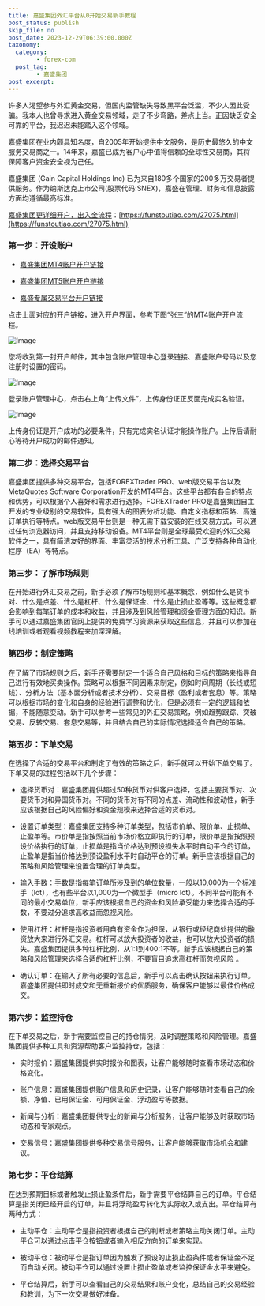```yaml
---
title: 嘉盛集团外汇平台从0开始交易新手教程
post_status: publish
skip_file: no
post_date: 2023-12-29T06:39:00.000Z
taxonomy:
  category:
        - forex-com
  post_tag:
        - 嘉盛集团
post_excerpt: 
---
```

许多人渴望参与外汇黄金交易，但国内监管缺失导致黑平台泛滥，不少人因此受骗。我本人也曾寻求进入黄金交易领域，走了不少弯路，差点上当。正因缺乏安全可靠的平台，我迟迟未能踏入这个领域。

嘉盛集团在业内颇具知名度，自2005年开始提供中文服务，是历史最悠久的中文服务交易商之一。14年来，嘉盛已成为客户心中值得信赖的全球性交易商，其将保障客户资金安全视为己任。

嘉盛集团 (Gain Capital Holdings Inc) 已为来自180多个国家的200多万交易者提供服务。作为纳斯达克上市公司(股票代码:SNEX)，嘉盛在管理、财务和信息披露方面均遵循最高标准。

[嘉盛集团更详细开户，出入金流程](https://funstoutiao.com/27075.html)：[https://funstoutiao.com/27075.html](https://funstoutiao.com/27075.html)

### 第一步：开设账户

* [嘉盛集团MT4账户开户链接](https://s.ssgg.net/jsmt4)

* [嘉盛集团MT5账户开户链接](https://s.ssgg.net/jsmt5)

* [嘉盛专属交易平台开户链接](https://s.ssgg.net/js)

点击上面对应的开户链接，进入开户界面，参考下图“张三”的MT4账户开户流程。

![Image](https://prod-files-secure.s3.us-west-2.amazonaws.com/39ed1227-6d7d-4570-be36-9ccd4a2c4241/7a167aea-686b-400d-af59-4e18eb607a40/640.png?X-Amz-Algorithm=AWS4-HMAC-SHA256&X-Amz-Content-Sha256=UNSIGNED-PAYLOAD&X-Amz-Credential=ASIAZI2LB4667TKBJBIJ%2F20250225%2Fus-west-2%2Fs3%2Faws4_request&X-Amz-Date=20250225T041309Z&X-Amz-Expires=3600&X-Amz-Security-Token=IQoJb3JpZ2luX2VjEAAaCXVzLXdlc3QtMiJHMEUCIQDrQbVYnm5UqOmbBswQYTb56Cx9vGVO%2FNsqxuD4e8cXhwIga8CfPHZcILXQVX8RSsUYLcCpr2oN6zhEnxk9rTSgBsQq%2FwMIORAAGgw2Mzc0MjMxODM4MDUiDK%2B61ynxy3cldFqkMyrcA8DP2Kc4vP8DmOALO%2F5dO%2FR7SCE8aohNTq33XZ7r0ByXb%2BqX8W25eRJgYOrb3D%2B1rFr7CnTDp%2B5TMhZbn7ZA6HH4osIkm%2Fc4xhXsDZ9ij7CnHFfIpgcWiJiearZtlqvK4DeMkUWJ2Yuk9FJMN8jCdcRMgfPDulOgBtCw%2FiE5qh9UWUd9OogQYLVMhKlG9ZPHipifefsxvDlWrLw0wJdSfbExJlnsSsiNMvFG3N6BuRmHS7aXniSMrHApbKDWTLZLsifaqx7kwr%2Bg49ISGz4NQI%2BkhjzdbvdMGYYXRHZKxiVrBXt9d0GE5qzdUebyve7Nh0cgscaJq%2FAXACOo7tG6egubbN4SUqHMlBArWnAAxxMRhmudskqd1HFQ3WcMWQ2%2FD3yLw5pKGO0bz6VhChHd0UuVVph1ACqX%2BGlOFRGQdUevo%2BdbNnMffDecU0oir85Kul30mp%2FNz0QIhYmPWAtWLdXZdO3CX2mgmhAFZCiHMbHDy3RdMxe1b3EZExVgz0a4EIFRRsF%2BsVXaE9jtUp6MbpGTJKKVWmm%2BOgyfKvVYMpRukBlXRaxIiy7UpMiJFW0UyfAdcAzyLcdQ0kw5u3UdWSgHSZEzaDzh5mvyc0GTHHa9aAplC88gzio6SP%2FNMPGB9L0GOqUBTeS%2B4F7tWKjDADptOdvtOMia%2B4vobqwl%2FpnLEbf9faFZnV7J5ceiB9C6TMXaew3yzBOW4G75qw2iVESsjhP2x6ZgHhdxGi9zPcG4p%2BFIbET7hepo6kDpabaKJ6nqI3ykyJoHznxUVlnw6WINUsl6Cb1T3r2PyZfwgpQ04uN3O0xTCvZB0pyhGpH1tC5U3wW%2Fs%2F6CnIKwRSum85eQUu1oaRZy2kZH&X-Amz-Signature=3563cf638aad37e12a50a6f44f4967def19bf1b53972263059aef3d651d38c3f&X-Amz-SignedHeaders=host&x-id=GetObject)

您将收到第一封开户邮件，其中包含账户管理中心登录链接、嘉盛账户号码以及您注册时设置的密码。

![Image](https://prod-files-secure.s3.us-west-2.amazonaws.com/39ed1227-6d7d-4570-be36-9ccd4a2c4241/eaa1c6b3-2877-4284-a0e1-530e222c27fb/image.png?X-Amz-Algorithm=AWS4-HMAC-SHA256&X-Amz-Content-Sha256=UNSIGNED-PAYLOAD&X-Amz-Credential=ASIAZI2LB4667TKBJBIJ%2F20250225%2Fus-west-2%2Fs3%2Faws4_request&X-Amz-Date=20250225T041309Z&X-Amz-Expires=3600&X-Amz-Security-Token=IQoJb3JpZ2luX2VjEAAaCXVzLXdlc3QtMiJHMEUCIQDrQbVYnm5UqOmbBswQYTb56Cx9vGVO%2FNsqxuD4e8cXhwIga8CfPHZcILXQVX8RSsUYLcCpr2oN6zhEnxk9rTSgBsQq%2FwMIORAAGgw2Mzc0MjMxODM4MDUiDK%2B61ynxy3cldFqkMyrcA8DP2Kc4vP8DmOALO%2F5dO%2FR7SCE8aohNTq33XZ7r0ByXb%2BqX8W25eRJgYOrb3D%2B1rFr7CnTDp%2B5TMhZbn7ZA6HH4osIkm%2Fc4xhXsDZ9ij7CnHFfIpgcWiJiearZtlqvK4DeMkUWJ2Yuk9FJMN8jCdcRMgfPDulOgBtCw%2FiE5qh9UWUd9OogQYLVMhKlG9ZPHipifefsxvDlWrLw0wJdSfbExJlnsSsiNMvFG3N6BuRmHS7aXniSMrHApbKDWTLZLsifaqx7kwr%2Bg49ISGz4NQI%2BkhjzdbvdMGYYXRHZKxiVrBXt9d0GE5qzdUebyve7Nh0cgscaJq%2FAXACOo7tG6egubbN4SUqHMlBArWnAAxxMRhmudskqd1HFQ3WcMWQ2%2FD3yLw5pKGO0bz6VhChHd0UuVVph1ACqX%2BGlOFRGQdUevo%2BdbNnMffDecU0oir85Kul30mp%2FNz0QIhYmPWAtWLdXZdO3CX2mgmhAFZCiHMbHDy3RdMxe1b3EZExVgz0a4EIFRRsF%2BsVXaE9jtUp6MbpGTJKKVWmm%2BOgyfKvVYMpRukBlXRaxIiy7UpMiJFW0UyfAdcAzyLcdQ0kw5u3UdWSgHSZEzaDzh5mvyc0GTHHa9aAplC88gzio6SP%2FNMPGB9L0GOqUBTeS%2B4F7tWKjDADptOdvtOMia%2B4vobqwl%2FpnLEbf9faFZnV7J5ceiB9C6TMXaew3yzBOW4G75qw2iVESsjhP2x6ZgHhdxGi9zPcG4p%2BFIbET7hepo6kDpabaKJ6nqI3ykyJoHznxUVlnw6WINUsl6Cb1T3r2PyZfwgpQ04uN3O0xTCvZB0pyhGpH1tC5U3wW%2Fs%2F6CnIKwRSum85eQUu1oaRZy2kZH&X-Amz-Signature=b2c7968137700758f89005f57c48b1a09db8b3d25f86533eb111e0e2233c977c&X-Amz-SignedHeaders=host&x-id=GetObject)

登录账户管理中心，点击右上角“上传文件”，上传身份证正反面完成实名验证。

![Image](https://prod-files-secure.s3.us-west-2.amazonaws.com/39ed1227-6d7d-4570-be36-9ccd4a2c4241/54090639-09fc-46b4-a135-e0289f707147/image.png?X-Amz-Algorithm=AWS4-HMAC-SHA256&X-Amz-Content-Sha256=UNSIGNED-PAYLOAD&X-Amz-Credential=ASIAZI2LB4667TKBJBIJ%2F20250225%2Fus-west-2%2Fs3%2Faws4_request&X-Amz-Date=20250225T041309Z&X-Amz-Expires=3600&X-Amz-Security-Token=IQoJb3JpZ2luX2VjEAAaCXVzLXdlc3QtMiJHMEUCIQDrQbVYnm5UqOmbBswQYTb56Cx9vGVO%2FNsqxuD4e8cXhwIga8CfPHZcILXQVX8RSsUYLcCpr2oN6zhEnxk9rTSgBsQq%2FwMIORAAGgw2Mzc0MjMxODM4MDUiDK%2B61ynxy3cldFqkMyrcA8DP2Kc4vP8DmOALO%2F5dO%2FR7SCE8aohNTq33XZ7r0ByXb%2BqX8W25eRJgYOrb3D%2B1rFr7CnTDp%2B5TMhZbn7ZA6HH4osIkm%2Fc4xhXsDZ9ij7CnHFfIpgcWiJiearZtlqvK4DeMkUWJ2Yuk9FJMN8jCdcRMgfPDulOgBtCw%2FiE5qh9UWUd9OogQYLVMhKlG9ZPHipifefsxvDlWrLw0wJdSfbExJlnsSsiNMvFG3N6BuRmHS7aXniSMrHApbKDWTLZLsifaqx7kwr%2Bg49ISGz4NQI%2BkhjzdbvdMGYYXRHZKxiVrBXt9d0GE5qzdUebyve7Nh0cgscaJq%2FAXACOo7tG6egubbN4SUqHMlBArWnAAxxMRhmudskqd1HFQ3WcMWQ2%2FD3yLw5pKGO0bz6VhChHd0UuVVph1ACqX%2BGlOFRGQdUevo%2BdbNnMffDecU0oir85Kul30mp%2FNz0QIhYmPWAtWLdXZdO3CX2mgmhAFZCiHMbHDy3RdMxe1b3EZExVgz0a4EIFRRsF%2BsVXaE9jtUp6MbpGTJKKVWmm%2BOgyfKvVYMpRukBlXRaxIiy7UpMiJFW0UyfAdcAzyLcdQ0kw5u3UdWSgHSZEzaDzh5mvyc0GTHHa9aAplC88gzio6SP%2FNMPGB9L0GOqUBTeS%2B4F7tWKjDADptOdvtOMia%2B4vobqwl%2FpnLEbf9faFZnV7J5ceiB9C6TMXaew3yzBOW4G75qw2iVESsjhP2x6ZgHhdxGi9zPcG4p%2BFIbET7hepo6kDpabaKJ6nqI3ykyJoHznxUVlnw6WINUsl6Cb1T3r2PyZfwgpQ04uN3O0xTCvZB0pyhGpH1tC5U3wW%2Fs%2F6CnIKwRSum85eQUu1oaRZy2kZH&X-Amz-Signature=7978a6c94deaae8f2353a086eacbcb3d5f9e56bb62e6eb4215eca53bd5600d97&X-Amz-SignedHeaders=host&x-id=GetObject)

上传身份证是开户成功的必要条件，只有完成实名认证才能操作账户。上传后请耐心等待开户成功的邮件通知。

### 第二步：选择交易平台

嘉盛集团提供多种交易平台，包括FOREXTrader PRO、web版交易平台以及MetaQuotes Software Corporation开发的MT4平台。这些平台都有各自的特点和优势，可以根据个人喜好和需求进行选择。FOREXTrader PRO是嘉盛集团自主开发的专业级别的交易软件，具有强大的图表分析功能、自定义指标和策略、高速订单执行等特点。web版交易平台则是一种无需下载安装的在线交易方式，可以通过任何浏览器访问，并且支持移动设备。MT4平台则是全球最受欢迎的外汇交易软件之一，具有简洁友好的界面、丰富灵活的技术分析工具、广泛支持各种自动化程序（EA）等特点。

### 第三步：了解市场规则

在开始进行外汇交易之前，新手必须了解市场规则和基本概念，例如什么是货币对、什么是点差、什么是杠杆、什么是保证金、什么是止损止盈等等。这些概念都会影响到每笔订单的成本和收益，并且涉及到风险管理和资金管理方面的知识。新手可以通过嘉盛集团官网上提供的免费学习资源来获取这些信息，并且可以参加在线培训或者观看视频教程来加深理解。

### 第四步：制定策略

在了解了市场规则之后，新手还需要制定一个适合自己风格和目标的策略来指导自己进行有效地买卖操作。策略可以根据不同因素来制定，例如时间周期（长线或短线）、分析方法（基本面分析或者技术分析）、交易目标（盈利或者套息）等。策略可以根据市场的变化和自身的经验进行调整和优化，但是必须有一定的逻辑和依据，不能随意变动。新手可以参考一些常见的外汇交易策略，例如趋势跟踪、突破交易、反转交易、套息交易等，并且结合自己的实际情况选择适合自己的策略。

### 第五步：下单交易

在选择了合适的交易平台和制定了有效的策略之后，新手就可以开始下单交易了。下单交易的过程包括以下几个步骤：

* 选择货币对：嘉盛集团提供超过50种货币对供客户选择，包括主要货币对、次要货币对和异国货币对。不同的货币对有不同的点差、流动性和波动性，新手应该根据自己的风险偏好和资金规模来选择合适的货币对。

* 设置订单类型：嘉盛集团支持多种订单类型，包括市价单、限价单、止损单、止盈单等。市价单是指按照当前市场价格立即执行的订单，限价单是指按照预设价格执行的订单，止损单是指当价格达到预设损失水平时自动平仓的订单，止盈单是指当价格达到预设盈利水平时自动平仓的订单。新手应该根据自己的策略和风险管理来设置合理的订单类型。

* 输入手数：手数是指每笔订单所涉及到的单位数量，一般以10,000为一个标准手（lot），也有些平台以1,000为一个微型手（micro lot）。不同平台可能有不同的最小交易单位，新手应该根据自己的资金和风险承受能力来选择合适的手数，不要过分追求高收益而忽视风险。

* 使用杠杆：杠杆是指投资者用自有资金作为担保，从银行或经纪商处提供的融资放大来进行外汇交易。杠杆可以放大投资者的收益，也可以放大投资者的损失。嘉盛集团提供多种杠杆比例，从1:1到400:1不等。新手应该根据自己的策略和风险管理来选择合适的杠杆比例，不要盲目追求高杠杆而忽视风险 。

* 确认订单：在输入了所有必要的信息后，新手可以点击确认按钮来执行订单。嘉盛集团提供即时成交和无重新报价的优质服务，确保客户能够以最佳价格成交。

### 第六步：监控持仓

在下单交易之后，新手需要监控自己的持仓情况，及时调整策略和风险管理。嘉盛集团提供多种工具和资源帮助客户监控持仓，包括：

* 实时报价：嘉盛集团提供实时报价和图表，让客户能够随时查看市场动态和价格变化。

* 账户信息：嘉盛集团提供账户信息和历史记录，让客户能够随时查看自己的余额、净值、已用保证金、可用保证金、浮动盈亏等数据。

* 新闻与分析：嘉盛集团提供专业的新闻与分析服务，让客户能够及时获取市场动态和专家观点。

* 交易信号：嘉盛集团提供多种交易信号服务，让客户能够获取市场机会和建议。

### 第七步：平仓结算

在达到预期目标或者触发止损止盈条件后，新手需要平仓结算自己的订单。平仓结算是指关闭已经开启的订单，并且将浮动盈亏转化为实际收入或支出。平仓结算有两种方式：

* 主动平仓：主动平仓是指投资者根据自己的判断或者策略主动关闭订单。主动平仓可以通过点击平仓按钮或者输入相反方向的订单来实现。

* 被动平仓：被动平仓是指订单因为触发了预设的止损止盈条件或者保证金不足而自动关闭。被动平仓可以通过设置止损止盈单或者监控保证金水平来避免。

* 平仓结算后，新手可以查看自己的交易结果和账户变化，总结自己的交易经验和教训，为下一次交易做好准备。